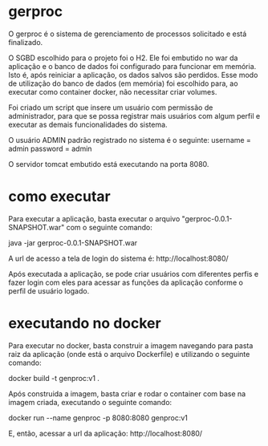 # gerproc

O gerproc é o sistema de gerenciamento de processos solicitado e está finalizado.

O SGBD escolhido para o projeto foi o H2. Ele foi embutido no war da aplicação e 
o banco de dados foi configurado para funcionar em memória. Isto é, após reiniciar 
a aplicação, os dados salvos são perdidos. Esse modo de utilização do banco 
de dados (em memória) foi escolhido para, ao executar como container docker, 
não necessitar criar volumes.

Foi criado um script que insere um usuário com permissão de administrador, para 
que se possa registrar mais usuários com algum perfil e executar as demais 
funcionalidades do sistema.

O usuário ADMIN padrão registrado no sistema é o seguinte:
	username = admin
	password = admin

O servidor tomcat embutido está executando na porta 8080.

# como executar

Para executar a aplicação, basta executar o arquivo "gerproc-0.0.1-SNAPSHOT.war" com o seguinte comando:

java -jar gerproc-0.0.1-SNAPSHOT.war

A url de acesso a tela de login do sistema é: http://localhost:8080/

Após executada a aplicação, se pode criar usuários com diferentes perfis e fazer login 
com eles para acessar as funções da aplicação conforme o perfil de usuário logado.

# executando no docker

Para executar no docker, basta construir a imagem navegando para pasta raiz da aplicação 
(onde está o arquivo Dockerfile) e utilizando o seguinte comando:

docker build -t genproc:v1 .

Após construida a imagem, basta criar e rodar o container com base na imagem criada, executando 
o seguinte comando:

docker run --name genproc -p 8080:8080 genproc:v1

E, então, acessar a url da aplicação: http://localhost:8080/
